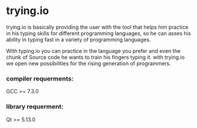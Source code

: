 # trying.io

trying.io is basically providing the user with the tool that helps him practice in his typing skills for different programming languages, so he can asses his ability in typing fast in a variety of programming languages.

With typing.io you can practice in the language you prefer and even the chunk of Source code he wants to train his fingers typing it. with trying.io we open new possibilities for the rising generation of programmers.

### compiler requerments: 
GCC >= 7.3.0

### library requerment:
Qt >= 5.13.0







